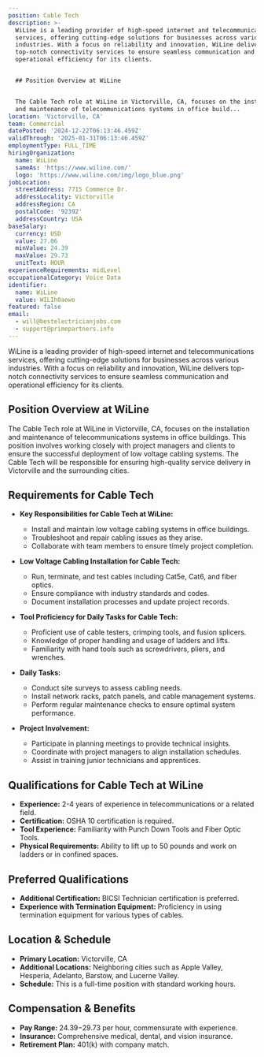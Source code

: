 ```yaml
---
position: Cable Tech
description: >-
  WiLine is a leading provider of high-speed internet and telecommunications
  services, offering cutting-edge solutions for businesses across various
  industries. With a focus on reliability and innovation, WiLine delivers
  top-notch connectivity services to ensure seamless communication and
  operational efficiency for its clients.


  ## Position Overview at WiLine


  The Cable Tech role at WiLine in Victorville, CA, focuses on the installation
  and maintenance of telecommunications systems in office build...
location: 'Victorville, CA'
team: Commercial
datePosted: '2024-12-22T06:13:46.459Z'
validThrough: '2025-01-31T06:13:46.459Z'
employmentType: FULL_TIME
hiringOrganization:
  name: WiLine
  sameAs: 'https://www.wiline.com/'
  logo: 'https://www.wiline.com/img/logo_blue.png'
jobLocation:
  streetAddress: 7715 Commerce Dr.
  addressLocality: Victorville
  addressRegion: CA
  postalCode: '92392'
  addressCountry: USA
baseSalary:
  currency: USD
  value: 27.06
  minValue: 24.39
  maxValue: 29.73
  unitText: HOUR
experienceRequirements: midLevel
occupationalCategory: Voice Data
identifier:
  name: WiLine
  value: WILIh0aowo
featured: false
email:
  - will@bestelectricianjobs.com
  - support@primepartners.info
---
```




WiLine is a leading provider of high-speed internet and telecommunications services, offering cutting-edge solutions for businesses across various industries. With a focus on reliability and innovation, WiLine delivers top-notch connectivity services to ensure seamless communication and operational efficiency for its clients.

## Position Overview at WiLine

The Cable Tech role at WiLine in Victorville, CA, focuses on the installation and maintenance of telecommunications systems in office buildings. This position involves working closely with project managers and clients to ensure the successful deployment of low voltage cabling systems. The Cable Tech will be responsible for ensuring high-quality service delivery in Victorville and the surrounding cities.

## Requirements for Cable Tech

- **Key Responsibilities for Cable Tech at WiLine:**
  - Install and maintain low voltage cabling systems in office buildings.
  - Troubleshoot and repair cabling issues as they arise.
  - Collaborate with team members to ensure timely project completion.
  
- **Low Voltage Cabling Installation for Cable Tech:**
  - Run, terminate, and test cables including Cat5e, Cat6, and fiber optics.
  - Ensure compliance with industry standards and codes.
  - Document installation processes and update project records.

- **Tool Proficiency for Daily Tasks for Cable Tech:**
  - Proficient use of cable testers, crimping tools, and fusion splicers.
  - Knowledge of proper handling and usage of ladders and lifts.
  - Familiarity with hand tools such as screwdrivers, pliers, and wrenches.

- **Daily Tasks:**
  - Conduct site surveys to assess cabling needs.
  - Install network racks, patch panels, and cable management systems.
  - Perform regular maintenance checks to ensure optimal system performance.

- **Project Involvement:**
  - Participate in planning meetings to provide technical insights.
  - Coordinate with project managers to align installation schedules.
  - Assist in training junior technicians and apprentices.

## Qualifications for Cable Tech at WiLine

- **Experience:** 2-4 years of experience in telecommunications or a related field.
- **Certification:** OSHA 10 certification is required.
- **Tool Experience:** Familiarity with Punch Down Tools and Fiber Optic Tools.
- **Physical Requirements:** Ability to lift up to 50 pounds and work on ladders or in confined spaces.

## Preferred Qualifications

- **Additional Certification:** BICSI Technician certification is preferred.
- **Experience with Termination Equipment:** Proficiency in using termination equipment for various types of cables.

## Location & Schedule

- **Primary Location:** Victorville, CA
- **Additional Locations:** Neighboring cities such as Apple Valley, Hesperia, Adelanto, Barstow, and Lucerne Valley.
- **Schedule:** This is a full-time position with standard working hours.

## Compensation & Benefits

- **Pay Range:** $24.39-$29.73 per hour, commensurate with experience.
- **Insurance:** Comprehensive medical, dental, and vision insurance.
- **Retirement Plan:** 401(k) with company match.
